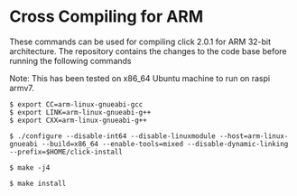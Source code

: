 # Cross Compiling for ARM


These commands can be used for compiling click 2.0.1 for ARM 32-bit architecture.
The repository contains the changes to the code base before running the following commands

Note: This has been tested on x86_64 Ubuntu machine to run on raspi armv7.

```
$ export CC=arm-linux-gnueabi-gcc
$ export LINK=arm-linux-gnueabi-g++
$ export CXX=arm-linux-gnueabi-g++

$ ./configure --disable-int64 --disable-linuxmodule --host=arm-linux-gnueabi --build=x86_64 --enable-tools=mixed --disable-dynamic-linking --prefix=$HOME/click-install

$ make -j4

$ make install

```
